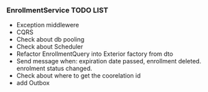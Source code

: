 ### EnrollmentService TODO LIST

- Exception middlewere
- CQRS
- Check about db pooling
- Check about Scheduler
- Refactor EnrollmentQuery into Exterior factory from dto
- Send message when: expiration date passed, enrollment deleted. enrolment status changed.
- Check about where to get the coorelation id
- add Outbox
